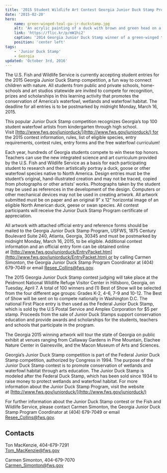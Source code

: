 ```yaml
---
title: '2015 Student Wildlife Art Contest Georgia Junior Duck Stamp Program Entries Due Postmarked by March 16th'
date: '2015-02-20'
hero:
    name: green-winged-teal-ga-jr-duckstamp.jpg
    alt: 'An acrylic painting of a duck with brown and green head on a bright green background.'
    link: 'https://flic.kr/p/mW1hi2'
    caption: '2014 Georgia Junior Duck Stamp winner of a green-winged teal. Artwork by Bethany Panhorst.'
    position: 'center left'
tags:
    - 'Junior Duck Stamp'
    - Georgia
updated: 'October 3rd, 2016'
---
```


The U.S. Fish and Wildlife Service is currently accepting student entries for the 2015 Georgia Junior Duck Stamp competition, a fun way to connect children with nature. All students from public and private schools, home-schools and art studios statewide are invited to compete for recognition, prizes and scholarships in this learning activity that promotes the conservation of America’s waterfowl, wetlands and waterfowl habitat. The deadline for all entries is to be postmarked by midnight Monday, March 16, 2015.

This popular Junior Duck Stamp competition recognizes Georgia’s top 100 student waterfowl artists from kindergarten through high school. Visit [http://www.fws.gov/juniorduck/](http://www.fws.gov/juniorduck/) for the 2015 contest information, rules, list of eligible species, entry requirements, contest rules, entry forms and the free waterfowl curriculum!

Each year, hundreds of Georgia students compete to win these top honors. Teachers can use the new integrated science and art curriculum provided by the U.S. Fish and Wildlife Service as a basis for each participating student to research and then artistically portray a duck, goose or other waterfowl species native to North America. Design entries must be the student’s original, hand-illustrated creation and may not be traced, copied from photographs or other artists’ works. Photographs taken by the student may be used as references in the development of the design. Computers or other mechanical devices may not be used in creating artwork. All artwork submitted must be on paper and an original 9” x 12” horizontal image of an eligible North American duck, geese or swan species. All contest participants will receive the Junior Duck Stamp Program certificate of appreciation.

All artwork with attached official entry and reference forms should be mailed to the Georgia Junior Duck Stamp Program, USFWS, 1875 Century Boulevard Suite 240, Atlanta, Georgia, 30345 and must be postmarked by midnight Monday, March 16, 2015, to be eligible. Additional contest information and an official entry form can be obtained online at [http://www.fws.gov/juniorduck/EntryPacket.htm](http://www.fws.gov/juniorduck/EntryPacket.htm) or by calling Carmen Simonton, the Georgia Junior Duck Stamp Program Coordinator at (404) 679-7049 or email Resee_Collins@fws.gov.

The 2015 Georgia Junior Duck Stamp contest judging will take place at the Peidmont National Wildlife Refuge Visitor Center in Hillsboro, Georgia, on Tuesday, April 7\. A total of 100 winners and (1) Best of Show will be selected from the four different age groups: Grades K-2, 4-6, 7-9 and 10-12\. The Best of Show will be sent on to compete nationally in Washington D.C. The national First Place entry is then used as the Federal Junior Duck Stamp, which is sold by the U.S Postal Service and Amplex Corporation for $5 per stamp. Proceeds from the sale of Junior Duck Stamps support conservation education and provide awards and scholarships for the students, teachers and schools that participate in the program.

The Georgia 2015 winning artwork will tour the state of Georgia on public exhibit at venues ranging from Callaway Gardens in Pine Mountain, Elachee Nature Center in Gainesville, and the Macon Museum of Arts and Sciences.

Georgia’s Junior Duck Stamp competition is part of the Federal Junior Duck Stamp competition, authorized by Congress in 1994\. The purpose of the Junior Duck Stamp contest is to promote conservation of wetlands and waterfowl habitat through arts education. The Junior Duck Stamp is modeled after the Federal Duck Stamp, which has been sold since 1934 to raise money to protect wetlands and waterfowl habitat. For more information about the Junior Duck Stamp Program, visit the website at [http://www.fws.gov/juniorduck/](http://www.fws.gov/juniorduck/)

For further information about the Junior Duck Stamp contest or the Fish and Wildlife Service, please contact Carmen Simonton, the Georgia Junior Duck Stamp Program Coordinator at (404) 679-7049 or email [Resee_Collins@fws.gov](mailto:Resee_Collins@fws.gov).

## Contacts

Ton MacKenzie, 404-679-7291  
[Tom_MacKenzie@fws.gov](mailto:Tom_MacKenzie@fws.gov)

Carmen Simonton, 404-679-7070  
[Carmen_Simonton@fws.gov](http://Carmen_Simonton@fws.gov)
